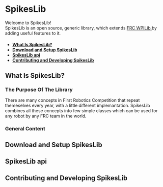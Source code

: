 <h1> SpikesLib </h1>
Welcome to SpikesLib! </br>
SpikesLib is an open source, generic library, which extends <a href='https://github.com/wpilibsuite/allwpilib'> FRC WPILib </a> by adding useful features to it. </br>

<h4><ul>
  <li> <a href='#WhatIsSL'>What Is SpikesLib?</a></li>
  <li><a href='#Download&Setup'>Download and Setup SpikesLib</a></li>
  <li><a href='#api'>SpikesLib api</a> </li>
  <li><a href='#contribute'>Contributing and Developing SpikesLib</a></li>
</h4>

<h2> <a name = 'WhatIsSL'> What Is SpikesLib?</a> </h2>
<h3> <a name = 'purpose'> The Purpose Of The Library </h3>
There are many concepts in First Robotics Competition that repeat themeselves every year, with a little different implemantation. SpikesLib 
combines all these concepts into few simple classes which can be used for any robot by any FRC team in the world.
<h3> <a name = 'general_content'> General Content </h3> 

<h2> <a name = 'Download&Setup'> Download and Setup SpikesLib </a> </h2>


<h2> <a name = 'api'> SpikesLib api</a> </h2>


<h2> <a name = 'contribute'>Contributing and Developing SpikesLib </a> </h2>
